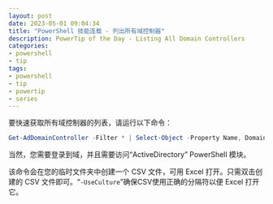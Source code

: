 ```yaml
---
layout: post
date: 2023-05-01 09:04:34
title: "PowerShell 技能连载 - 列出所有域控制器"
description: PowerTip of the Day - Listing All Domain Controllers
categories:
- powershell
- tip
tags:
- powershell
- tip
- powertip
- series
---
```

要快速获取所有域控制器的列表，请运行以下命令：

```powershell
Get-AdDomainController -Filter * | Select-Object -Property Name, Domain, Forest, IPv4Address, Site | Export-Csv -Path $env:temp\report.csv -UseCulture -NoTypeInformation -Encoding Default
```

当然，您需要登录到域，并且需要访问“ActiveDirectory” PowerShell 模块。

该命令会在您的临时文件夹中创建一个 CSV 文件，可用 Excel 打开。只需双击创建的 CSV 文件即可。“`-UseCulture`”确保CSV使用正确的分隔符以便 Excel 打开它。
<!--本文国际来源：[Listing All Domain Controllers](https://blog.idera.com/database-tools/powershell/powertips/listing-all-domain-controllers/)-->

